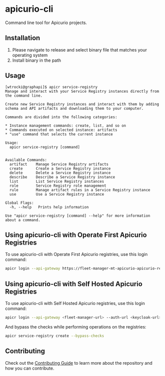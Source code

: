 # apicurio-cli
Command line tool for Apicurio projects.

## Installation

1. Please navigate to release and select binary file that matches your operating system
2. Install binary in the path

## Usage

```
[wtrocki@graphapi]$ apicr service-registry
Manage and interact with your Service Registry instances directly from the command line.

Create new Service Registry instances and interact with them by adding schema and API artifacts and downloading them to your computer.

Commands are divided into the following categories:

* Instance management commands: create, list, and so on
* Commands executed on selected instance: artifacts
* "use" command that selects the current instance

Usage:
  apicr service-registry [command]


Available Commands:
  artifact    Manage Service Registry artifacts
  create      Create a Service Registry instance
  delete      Delete a Service Registry instance
  describe    Describe a Service Registry instance
  list        List Service Registry instances
  role        Service Registry role management
  rule        Manage artifact rules in a Service Registry instance
  use         Use a Service Registry instance

Global Flags:
  -h, --help   Prints help information

Use "apicr service-registry [command] --help" for more information about a command.
```

## Using apicurio-cli with Operate First Apicurio Registries

To use apicurio-cli with Operate First Apicurio registries, use this login command:

```bash
apicr login --api-gateway https://fleet-manager-mt-apicurio-apicurio-registry.apps.smaug.na.operate-first.cloud --auth-url https://auth.apicur.io/auth/realms/operate-first-apicurio --client-id apicurio-cli
```

## Using apicurio-cli with Self Hosted Apicurio Registries

To use apicurio-cli with Self Hosted Apicurio registries, use this login command:

```bash
apicr login --api-gateway <fleet-manager-url> --auth-url <keycloak-url> --client-id <keycloak-relevant-client>
```

And bypass the checks while performing operations on the registries:

```bash
apicr service-registry create --bypass-checks
```

## Contributing

Check out the [Contributing Guide](./CONTRIBUTING.md) to learn more about the repository and how you can contribute.
